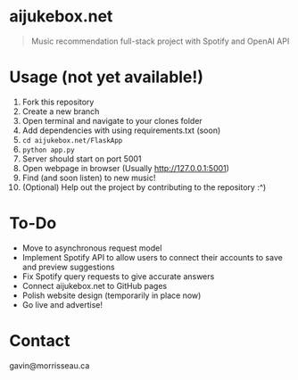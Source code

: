 # aijukebox.net
> Music recommendation full-stack project with Spotify and OpenAI API

# Usage (not yet available!)
1. Fork this repository
2. Create a new branch
3. Open terminal and navigate to your clones folder
4. Add dependencies with using requirements.txt (soon)
5. ```cd aijukebox.net/FlaskApp```
6. ```python app.py```
7. Server should start on port 5001
8. Open webpage in browser (Usually http://127.0.0.1:5001)
9. Find (and soon listen) to new music!
10. (Optional) Help out the project by contributing to the repository :^)

# To-Do
- Move to asynchronous request model
- Implement Spotify API to allow users to connect their accounts to save and preview suggestions
- Fix Spotify query requests to give accurate answers
- Connect aijukebox.net to GitHub pages
- Polish website design (temporarily in place now)
- Go live and advertise!

# Contact
gavin<span>@</span>morrisseau.ca
